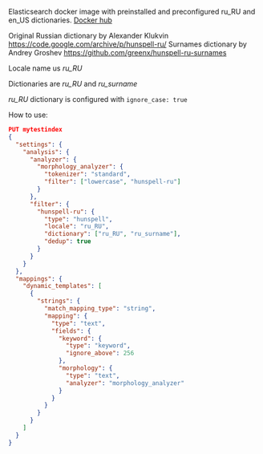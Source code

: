 Elasticsearch docker image with preinstalled and preconfigured ru_RU and en_US dictionaries.
[Docker hub](https://hub.docker.com/r/vooft/elasticsearch-ru)

Original Russian dictionary by Alexander Klukvin https://code.google.com/archive/p/hunspell-ru/
Surnames dictionary by Andrey Groshev https://github.com/greenx/hunspell-ru-surnames

Locale name us *ru_RU*

Dictionaries are *ru_RU* and *ru_surname*

*ru_RU* dictionary is configured with `ignore_case: true`

How to use:
```json
PUT mytestindex
{
  "settings": {
    "analysis": {
      "analyzer": {
        "morphology_analyzer": {
          "tokenizer": "standard",
          "filter": ["lowercase", "hunspell-ru"]
        }
      },
      "filter": {
        "hunspell-ru": {
          "type": "hunspell",
          "locale": "ru_RU",
          "dictionary": ["ru_RU", "ru_surname"],
          "dedup": true
        }
      }
    }
  },
  "mappings": {
    "dynamic_templates": [
      {
        "strings": {
          "match_mapping_type": "string",
          "mapping": {
            "type": "text",
            "fields": {
              "keyword": {
                "type": "keyword",
                "ignore_above": 256
              },
              "morphology": {
                "type": "text",
                "analyzer": "morphology_analyzer"
              }
            }
          }
        }
      }
    ]
  }
}
```
